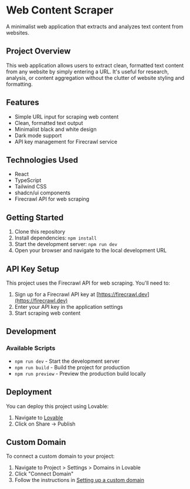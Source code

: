 
# Web Content Scraper

A minimalist web application that extracts and analyzes text content from websites.

## Project Overview

This web application allows users to extract clean, formatted text content from any website by simply entering a URL. It's useful for research, analysis, or content aggregation without the clutter of website styling and formatting.

## Features

- Simple URL input for scraping web content
- Clean, formatted text output
- Minimalist black and white design
- Dark mode support
- API key management for Firecrawl service

## Technologies Used

- React
- TypeScript
- Tailwind CSS
- shadcn/ui components
- Firecrawl API for web scraping

## Getting Started

1. Clone this repository
2. Install dependencies: `npm install`
3. Start the development server: `npm run dev`
4. Open your browser and navigate to the local development URL

## API Key Setup

This project uses the Firecrawl API for web scraping. You'll need to:

1. Sign up for a Firecrawl API key at [https://firecrawl.dev](https://firecrawl.dev)
2. Enter your API key in the application settings
3. Start scraping web content

## Development

### Available Scripts

- `npm run dev` - Start the development server
- `npm run build` - Build the project for production
- `npm run preview` - Preview the production build locally

## Deployment

You can deploy this project using Lovable:

1. Navigate to [Lovable](https://lovable.dev/projects/829b17de-6fd4-4da5-8809-d08249345790)
2. Click on Share -> Publish

## Custom Domain

To connect a custom domain to your project:
1. Navigate to Project > Settings > Domains in Lovable
2. Click "Connect Domain"
3. Follow the instructions in [Setting up a custom domain](https://docs.lovable.dev/tips-tricks/custom-domain#step-by-step-guide)
